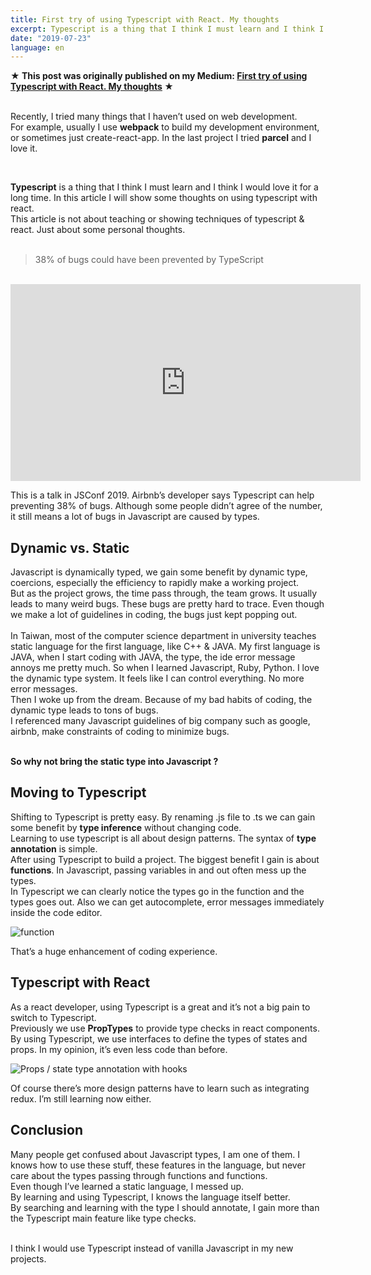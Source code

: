 ```yaml
---
title: First try of using Typescript with React. My thoughts
excerpt: Typescript is a thing that I think I must learn and I think I would love it for a long time. In this article I will show some thoughts on using typescript with react.
date: "2019-07-23"
language: en
---
```


**★ This post was originally published on my Medium: [First try of using Typescript with React. My thoughts](https://medium.com/鳥-crl/first-try-of-using-typescript-with-react-my-thoughts-5667c97d8e80) ★**
<br/><br/>

Recently, I tried many things that I haven’t used on web development.<br/>
For example, usually I use **webpack** to build my development environment, or sometimes just create-react-app. In the last project I tried **parcel** and I love it.

<br/>

**Typescript** is a thing that I think I must learn and I think I would love it for a long time. In this article I will show some thoughts on using typescript with react.<br/>
This article is not about teaching or showing techniques of typescript & react. Just about some personal thoughts.
<br/><br/>

> 38% of bugs could have been prevented by TypeScript

<br/>
<iframe width="560" height="315" src="https://www.youtube.com/embed/P-J9Eg7hJwE" title="YouTube video player" frameborder="0" allow="accelerometer; autoplay; clipboard-write; encrypted-media; gyroscope; picture-in-picture" allowfullscreen></iframe>
<br/>

This is a talk in JSConf 2019. Airbnb’s developer says Typescript can help preventing 38% of bugs. Although some people didn’t agree of the number, it still means a lot of bugs in Javascript are caused by types.

## Dynamic vs. Static

Javascript is dynamically typed, we gain some benefit by dynamic type, coercions, especially the efficiency to rapidly make a working project.<br/>
But as the project grows, the time pass through, the team grows. It usually leads to many weird bugs. These bugs are pretty hard to trace. Even though we make a lot of guidelines in coding, the bugs just kept popping out.
<br/><br/>
In Taiwan, most of the computer science department in university teaches static language for the first language, like C++ & JAVA. My first language is JAVA, when I start coding with JAVA, the type, the ide error message annoys me pretty much. So when I learned Javascript, Ruby, Python. I love the dynamic type system. It feels like I can control everything. No more error messages.<br/>
Then I woke up from the dream. Because of my bad habits of coding, the dynamic type leads to tons of bugs.<br/>
I referenced many Javascript guidelines of big company such as google, airbnb, make constraints of coding to minimize bugs.
<br/><br/>

**So why not bring the static type into Javascript ?**

## Moving to Typescript

Shifting to Typescript is pretty easy. By renaming .js file to .ts we can gain some benefit by **type inference** without changing code.<br/>
Learning to use typescript is all about design patterns. The syntax of **type annotation** is simple.<br/>
After using Typescript to build a project. The biggest benefit I gain is about **functions**. In Javascript, passing variables in and out often mess up the types.<br/>
In Typescript we can clearly notice the types go in the function and the types goes out. Also we can get autocomplete, error messages immediately inside the code editor.

![function](function.jpg)

That’s a huge enhancement of coding experience.

## Typescript with React

As a react developer, using Typescript is a great and it’s not a big pain to switch to Typescript.<br/>
Previously we use **PropTypes** to provide type checks in react components.<br/>
By using Typescript, we use interfaces to define the types of states and props. In my opinion, it’s even less code than before.

![Props / state type annotation with hooks](proptypes.jpg)

Of course there’s more design patterns have to learn such as integrating redux. I’m still learning now either.

## Conclusion

Many people get confused about Javascript types, I am one of them. I knows how to use these stuff, these features in the language, but never care about the types passing through functions and functions.<br/>
Even though I’ve learned a static language, I messed up.<br/>
By learning and using Typescript, I knows the language itself better.<br/>
By searching and learning with the type I should annotate, I gain more than the Typescript main feature like type checks.
<br/><br/>

I think I would use Typescript instead of vanilla Javascript in my new projects.

